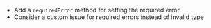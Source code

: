 * Add a `requiredError` method for setting the required error
* Consider a custom issue for required errors instead of invalid type
